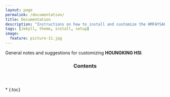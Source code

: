 ```yaml
---
layout: page
permalink: /documentation/
title: Documentation
description: "Instructions on how to install and customize the HMFAYSAL OMEGA Theme."
tags: [Jekyll, theme, install, setup]
image: 
  feature: picture-11.jpg
---
```


General notes and suggestions for customizing **HOUNGKING HSI**.

<section id="table-of-contents" class="toc">
  <header>
    <h3 >Contents</h3>
  </header>
<div id="drawer" markdown="1">
*  
{:toc}
</div>
</section><!-- /#table-of-contents -->

